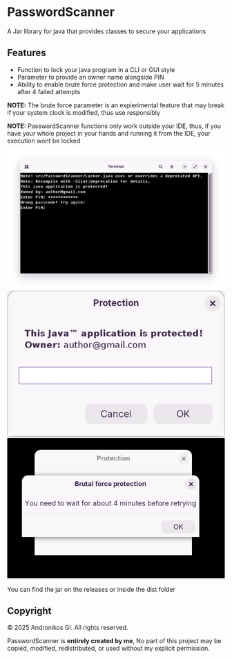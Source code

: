 # PasswordScanner
A Jar library for java that provides classes to secure your applications

## Features
- Function to lock your java program in a CLI or GUI style
- Parameter to provide an owner name alongside PIN
- Ability to enable brute force protection and make user wait for 5 minutes after 4 failed attempts 

**NOTE:** The brute force parameter is an expierimental feature that may break if your system clock is modified, thus use responsibly

**NOTE:** PasswordScanner functions only work outside your IDE, thus, if you have your whole project in your hands and running it from the IDE, your execution wont be locked

<img src="screenshots/cli.png" alt="protection by cli" width="600"/>
<img src="screenshots/password.png" alt="Main Dialog" width="600"/>   <img src="screenshots/bruteforce.png" alt="Brute force notice" width="600"/>

You can find the jar on the releases or inside the dist folder

## Copyright

© 2025 Andronikos Gl. All rights reserved.

PasswordScanner is **entirely created by me**, No part of this project may be copied, modified, redistributed, or used without my explicit permission.
